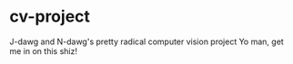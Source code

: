 cv-project
==========

J-dawg and N-dawg's pretty radical computer vision project 
Yo man, get me in on this shiz!
